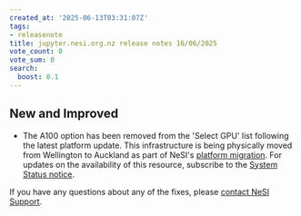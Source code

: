 ```yaml
---
created_at: '2025-06-13T03:31:07Z'
tags:
- releasenote
title: jupyter.nesi.org.nz release notes 16/06/2025
vote_count: 0
vote_sum: 0
search:
  boost: 0.1
---
```


## New and Improved

- The A100 option has been removed from the 'Select GPU' list following the latest platform update. This infrastructure is being physically moved from Wellington to Auckland as part of NeSI's [platform migration](https://docs.nesi.org.nz/General/Announcements/migration_timeline_and_transition_plan/). For updates on the availability of this resource, subscribe to the [System Status notice](https://status.nesi.org.nz/incidents/rr7zlq1c44kq). 

If you have any questions about any of the fixes,
please [contact NeSI Support](mailto:support@nesi.org.nz "mailto:support@nesi.org.nz").
